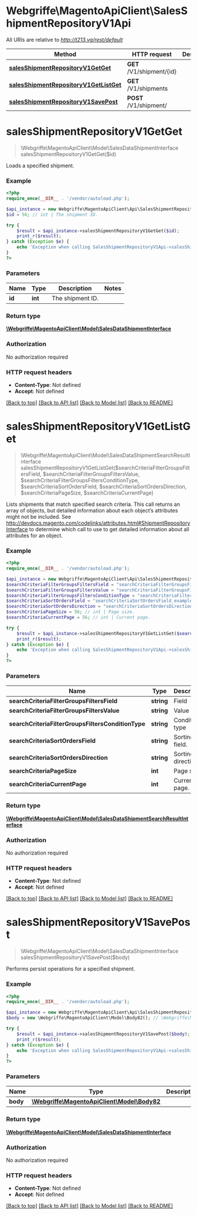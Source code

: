 # Webgriffe\MagentoApiClient\SalesShipmentRepositoryV1Api

All URIs are relative to *http://t213.vg/rest/default*

Method | HTTP request | Description
------------- | ------------- | -------------
[**salesShipmentRepositoryV1GetGet**](SalesShipmentRepositoryV1Api.md#salesShipmentRepositoryV1GetGet) | **GET** /V1/shipment/{id} | 
[**salesShipmentRepositoryV1GetListGet**](SalesShipmentRepositoryV1Api.md#salesShipmentRepositoryV1GetListGet) | **GET** /V1/shipments | 
[**salesShipmentRepositoryV1SavePost**](SalesShipmentRepositoryV1Api.md#salesShipmentRepositoryV1SavePost) | **POST** /V1/shipment/ | 


# **salesShipmentRepositoryV1GetGet**
> \Webgriffe\MagentoApiClient\Model\SalesDataShipmentInterface salesShipmentRepositoryV1GetGet($id)



Loads a specified shipment.

### Example
```php
<?php
require_once(__DIR__ . '/vendor/autoload.php');

$api_instance = new Webgriffe\MagentoApiClient\Api\SalesShipmentRepositoryV1Api();
$id = 56; // int | The shipment ID.

try {
    $result = $api_instance->salesShipmentRepositoryV1GetGet($id);
    print_r($result);
} catch (Exception $e) {
    echo 'Exception when calling SalesShipmentRepositoryV1Api->salesShipmentRepositoryV1GetGet: ', $e->getMessage(), PHP_EOL;
}
?>
```

### Parameters

Name | Type | Description  | Notes
------------- | ------------- | ------------- | -------------
 **id** | **int**| The shipment ID. |

### Return type

[**\Webgriffe\MagentoApiClient\Model\SalesDataShipmentInterface**](../Model/SalesDataShipmentInterface.md)

### Authorization

No authorization required

### HTTP request headers

 - **Content-Type**: Not defined
 - **Accept**: Not defined

[[Back to top]](#) [[Back to API list]](../../README.md#documentation-for-api-endpoints) [[Back to Model list]](../../README.md#documentation-for-models) [[Back to README]](../../README.md)

# **salesShipmentRepositoryV1GetListGet**
> \Webgriffe\MagentoApiClient\Model\SalesDataShipmentSearchResultInterface salesShipmentRepositoryV1GetListGet($searchCriteriaFilterGroupsFiltersField, $searchCriteriaFilterGroupsFiltersValue, $searchCriteriaFilterGroupsFiltersConditionType, $searchCriteriaSortOrdersField, $searchCriteriaSortOrdersDirection, $searchCriteriaPageSize, $searchCriteriaCurrentPage)



Lists shipments that match specified search criteria. This call returns an array of objects, but detailed information about each object’s attributes might not be included. See http://devdocs.magento.com/codelinks/attributes.html#ShipmentRepositoryInterface to determine which call to use to get detailed information about all attributes for an object.

### Example
```php
<?php
require_once(__DIR__ . '/vendor/autoload.php');

$api_instance = new Webgriffe\MagentoApiClient\Api\SalesShipmentRepositoryV1Api();
$searchCriteriaFilterGroupsFiltersField = "searchCriteriaFilterGroupsFiltersField_example"; // string | Field
$searchCriteriaFilterGroupsFiltersValue = "searchCriteriaFilterGroupsFiltersValue_example"; // string | Value
$searchCriteriaFilterGroupsFiltersConditionType = "searchCriteriaFilterGroupsFiltersConditionType_example"; // string | Condition type
$searchCriteriaSortOrdersField = "searchCriteriaSortOrdersField_example"; // string | Sorting field.
$searchCriteriaSortOrdersDirection = "searchCriteriaSortOrdersDirection_example"; // string | Sorting direction.
$searchCriteriaPageSize = 56; // int | Page size.
$searchCriteriaCurrentPage = 56; // int | Current page.

try {
    $result = $api_instance->salesShipmentRepositoryV1GetListGet($searchCriteriaFilterGroupsFiltersField, $searchCriteriaFilterGroupsFiltersValue, $searchCriteriaFilterGroupsFiltersConditionType, $searchCriteriaSortOrdersField, $searchCriteriaSortOrdersDirection, $searchCriteriaPageSize, $searchCriteriaCurrentPage);
    print_r($result);
} catch (Exception $e) {
    echo 'Exception when calling SalesShipmentRepositoryV1Api->salesShipmentRepositoryV1GetListGet: ', $e->getMessage(), PHP_EOL;
}
?>
```

### Parameters

Name | Type | Description  | Notes
------------- | ------------- | ------------- | -------------
 **searchCriteriaFilterGroupsFiltersField** | **string**| Field | [optional]
 **searchCriteriaFilterGroupsFiltersValue** | **string**| Value | [optional]
 **searchCriteriaFilterGroupsFiltersConditionType** | **string**| Condition type | [optional]
 **searchCriteriaSortOrdersField** | **string**| Sorting field. | [optional]
 **searchCriteriaSortOrdersDirection** | **string**| Sorting direction. | [optional]
 **searchCriteriaPageSize** | **int**| Page size. | [optional]
 **searchCriteriaCurrentPage** | **int**| Current page. | [optional]

### Return type

[**\Webgriffe\MagentoApiClient\Model\SalesDataShipmentSearchResultInterface**](../Model/SalesDataShipmentSearchResultInterface.md)

### Authorization

No authorization required

### HTTP request headers

 - **Content-Type**: Not defined
 - **Accept**: Not defined

[[Back to top]](#) [[Back to API list]](../../README.md#documentation-for-api-endpoints) [[Back to Model list]](../../README.md#documentation-for-models) [[Back to README]](../../README.md)

# **salesShipmentRepositoryV1SavePost**
> \Webgriffe\MagentoApiClient\Model\SalesDataShipmentInterface salesShipmentRepositoryV1SavePost($body)



Performs persist operations for a specified shipment.

### Example
```php
<?php
require_once(__DIR__ . '/vendor/autoload.php');

$api_instance = new Webgriffe\MagentoApiClient\Api\SalesShipmentRepositoryV1Api();
$body = new \Webgriffe\MagentoApiClient\Model\Body82(); // \Webgriffe\MagentoApiClient\Model\Body82 | 

try {
    $result = $api_instance->salesShipmentRepositoryV1SavePost($body);
    print_r($result);
} catch (Exception $e) {
    echo 'Exception when calling SalesShipmentRepositoryV1Api->salesShipmentRepositoryV1SavePost: ', $e->getMessage(), PHP_EOL;
}
?>
```

### Parameters

Name | Type | Description  | Notes
------------- | ------------- | ------------- | -------------
 **body** | [**\Webgriffe\MagentoApiClient\Model\Body82**](../Model/\Webgriffe\MagentoApiClient\Model\Body82.md)|  | [optional]

### Return type

[**\Webgriffe\MagentoApiClient\Model\SalesDataShipmentInterface**](../Model/SalesDataShipmentInterface.md)

### Authorization

No authorization required

### HTTP request headers

 - **Content-Type**: Not defined
 - **Accept**: Not defined

[[Back to top]](#) [[Back to API list]](../../README.md#documentation-for-api-endpoints) [[Back to Model list]](../../README.md#documentation-for-models) [[Back to README]](../../README.md)

